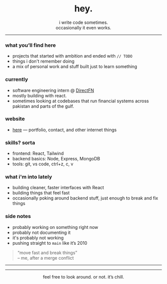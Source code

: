 <h1 align="center">hey.</h1>

<p align="center">
  i write code sometimes. <br />
  occasionally it even works.
</p>

---

### what you’ll find here

- projects that started with ambition and ended with `// TODO`
- things i don't remember doing
- a mix of personal work and stuff built just to learn something


### currently
- software engineering intern @ [DirectFN](https://www.directfn.com)  
- mostly building with react.  
- sometimes looking at codebases that run financial systems across pakistan and parts of the gulf.  

### website
- [here](https://abdull-ah-med.xyz/) — portfolio, contact, and other internet things

### skills? sorta
- frontend: React, Tailwind
- backend basics: Node, Express, MongoDB
- tools: git, vs code, ctrl+z, c, v

### what i'm into lately
- building cleaner, faster interfaces with React  
- building things that feel fast  
- occasionally poking around backend stuff, just enough to break and fix things

### side notes
- probably working on something right now  
- probably not documenting it
- it's probably not working
- pushing straight to `main` like it’s 2010


> “move fast and break things”  
> – me, after a merge conflict

---


---

<p align="center">
  feel free to look around. or not. it’s chill.
</p>
